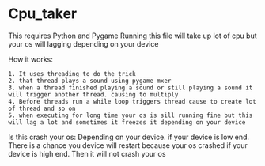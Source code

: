 # Cpu_taker





This requires Python and Pygame 
Running this file will take up lot of cpu but your os will lagging depending on your device

How it works:

    1. It uses threading to do the trick
    2. that thread plays a sound using pygame mxer
    3. when a thread finished playing a sound or still playing a sound it will trigger another thread. causing to multiply
    4. Before threads run a while loop triggers thread cause to create lot of thread and so on
    5. when executing for long time your os is sill running fine but this will lag a lot and sometimes it freezes it depending on your device

Is this crash your os:
Depending on your device.
if your device is low end. There is a chance you device will restart because your os crashed
if your device is high end. Then it will not crash your os 
